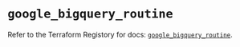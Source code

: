 # `google_bigquery_routine`

Refer to the Terraform Registory for docs: [`google_bigquery_routine`](https://registry.terraform.io/providers/hashicorp/google/5.5.0/docs/resources/bigquery_routine).
